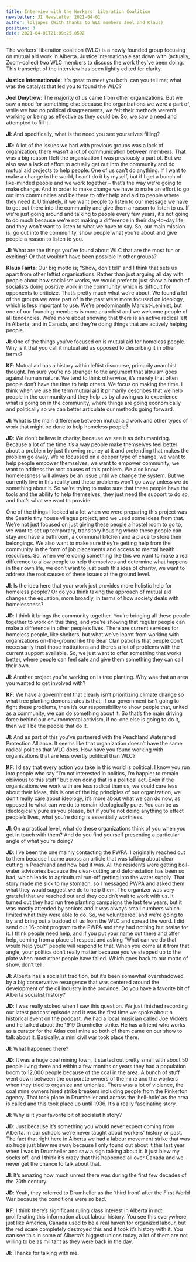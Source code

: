 ```yaml
---
title: Interview with the Workers' Liberation Coalition
newsletter: JI Newsletter 2021-04-01
author: loljapes (With thanks to WLC members Joel and Klaus)
position: 3
date: 2021-04-01T21:09:25.059Z
---
```


The workers' liberation coalition (WLC) is a newly founded group focusing on mutual aid work in Alberta. Justice internationale sat down with (actually, Zoom-called) two WLC members to discuss the work they've been doing. This transcript of the interview has been lightly edited for clarity.

**Justice Internationale**: It's great to meet you both, can you tell me; what was the catalyst that led you to found the WLC?

**Joel Dmytrow**: The majority of us came from other organizations. But we saw a need for something else because the organizations we were a part of, while we had no political disagreements, we felt their methods weren’t working or being as effective as they could be. So, we saw a need and attempted to fill it.

**JI**: And specifically, what is the need you see yourselves filling?

**JD**: A lot of the issues we had with previous groups was a lack of organization, there wasn’t a lot of communication between members. That was a big reason I left the organization I was previously a part of. But we also saw a lack of effort to actually get out into the community and do mutual aid projects to help people. One of us can’t do anything. If I want to make a change in the world, I can’t do it by myself, but if I get a bunch of like-minded people and we work together – that’s the way we’re going to make change. And in order to make change we have to make an effort to go out into communities and be there to offer help and aid to people where they need it. Ultimately, if we want people to listen to our message we have to get out there into the community and give them a reason to listen to us. If we’re just going around and talking to people every few years, it’s not going to do much because we’re not making a difference in their day-to-day life, and they won’t want to listen to what we have to say. So, our main mission is; go out into the community, show people what you’re about and give people a reason to listen to you.

**JI**: What are the things you’ve found about WLC that are the most fun or exciting? Or that wouldn’t have been possible in other groups?

**Klaus Fanta**: Our big motto is; “Show, don’t tell” and I think that sets us apart from other leftist organisations. Rather than just arguing all day with people about how socialism works, we would prefer to just show a bunch of socialists doing positive work in the community, which is difficult for opponents to criticize. That’s pretty much what we’re about. We found a lot of the groups we were part of in the past were more focused on ideology, which is less important to use. We’re predominantly Marxist-Leninist, but one of our founding members is more anarchist and we welcome people of all tendencies. We’re more about showing that there is an active radical left in Alberta, and in Canada, and they’re doing things that are actively helping people.

**JI**: One of the things you’ve focused on is mutual aid for homeless people. Why is it that you call it mutual aid as opposed to describing it in other terms?

**KF**: Mutual aid has a history within leftist discourse, primarily anarchist thought. I’m sure you’re no stranger to the argument that altruism goes against human nature. We tend to think otherwise, it’s merely that often people don’t have the time to help others. We focus on making the time. I think when we use the term mutual aid it primarily describes that we help people in the community and they help us by allowing us to experience what is going on in the community, where things are going economically and politically so we can better articulate our methods going forward.

**JI**: What is the main difference between mutual aid work and other types of work that might be done to help homeless people?

**JD**: We don’t believe in charity, because we see it as dehumanizing. Because a lot of the time it’s a way people make themselves feel better about a problem by just throwing money at it and pretending that makes the problem go away. We’re focussed on a deeper type of change, we want to help people empower themselves, we want to empower community, we want to address the root causes of this problem. We also know homelessness will always be an issue until we change the system. But we currently live in this reality and these problems won’t go away unless we do something about it. So we’re trying to make sure that these people have the tools and the ability to help themselves, they just need the support to do so, and that’s what we want to provide.

One of the things I looked at a lot when we were preparing this project was the Seattle tiny house villages project, and we used some ideas from that. We’re not just focused on just giving these people a hostel room to go to, we want to set up temporary, transitory housing where these people can stay and have a bathroom, a communal kitchen and a place to store their belongings. We also want to make sure they’re getting help from the community in the form of job placements and access to mental health resources. So, when we’re doing something like this we want to make a real difference to allow people to help themselves and determine what happens in their own life, we don’t want to just push this idea of charity, we want to address the root causes of these issues at the ground level.

**JI**: Is the idea here that your work just provides more holistic help for homeless people? Or do you think taking the approach of mutual aid changes the equation, more broadly, in terms of how society deals with homelessness?

**JD**: I think it brings the community together. You’re bringing all these people together to work on this thing, and you’re showing that regular people can make a difference in other people’s lives. There are current services for homeless people, like shelters, but what we’ve learnt from working with organizations on-the-ground like the Bear Clan patrol is that people don’t necessarily trust those institutions and there’s a lot of problems with the current support available. So, we just want to offer something that works better, where people can feel safe and give them something they can call their own.

**JI**: Another project you’re working on is tree planting. Why was that an area you wanted to get involved with?

**KF**: We have a government that clearly isn’t prioritizing climate change so what tree planting demonstrates is that, if our government isn’t going to fight these problems, then it’s our responsibility to show people that, united as a community, we can do something about it. So that’s the main driving force behind our environmental activism, if no-one else is going to do it, then we’ll be the people that do it.

**JI**: And as part of this you’ve partnered with the Peachland Watershed Protection Alliance. It seems like that organization doesn’t have the same radical politics that WLC does. How have you found working with organizations that are less overtly political than WLC?

**KF**: I’d say that every action you take in this world is political. I know you run into people who say “I’m not interested in politics, I’m happier to remain oblivious to this stuff” but even doing that is a political act. Even if the organizations we work with are less radical than us, we could care less about their ideas, this is one of the big principles of our organization, we don’t really care about ideology, it’s more about what we can do now, as opposed to what can we do to remain ideologically pure. You can be as ideologically pure as you please, but if you’re not doing anything to effect people’s lives, what you’re doing is essentially worthless.

**JI**: On a practical level, what do these organizations think of you when you get in touch with them? And do you find yourself presenting a particular angle of what you’re doing?

**JD**: I’ve been the one mainly contacting the PWPA. I originally reached out to them because I came across an article that was talking about clear cutting in Peachland and how bad it was. All the residents were getting boil-water advisories because the clear-cutting and deforestation has been so bad, which leads to agricultural run-off getting into the water supply. That story made me sick to my stomach, so I messaged PWPA and asked them what they would suggest we do to help them. The organizer was very grateful that we reached out and they couldn’t wait to work with us. It turned out they had run tree planting campaigns the last few years, but it was mostly attended by seniors and it was always small numbers which limited what they were able to do. So, we volunteered, and we’re going to try and bring out a busload of us from the WLC and spread the word. I did send our 16-point program to the PWPA and they had nothing but praise for it. I think people need help, and if you put your name out there and offer help, coming from a place of respect and asking “What can we do that would help you?” people will respond to that. When you come at it from that angle, your politics don’t really matter because you’ve stepped up to the plate when most other people have failed. Which goes back to our motto of show, don’t tell.

**JI**: Alberta has a socialist tradition, but it’s been somewhat overshadowed by a big conservative resurgence that was centered around the development of the oil industry in the province. Do you have a favorite bit of Alberta socialist history?

**JD**: I was really stoked when I saw this question. We just finished recording our latest podcast episode and it was the first time we spoke about a historical event on the podcast. We had a local musician called Joe Vickers and he talked about the 1919 Drumheller strike. He has a friend who works as a curator for the Atlas coal mine so both of them came on our show to talk about it. Basically, a mini civil war took place there.

**JI**: What happened there?

**JD**: It was a huge coal mining town, it started out pretty small with about 50 people living there and within a few months or years they had a population boom to 12,000 people because of the coal in the area. A bunch of stuff went down between the corporate owners of the mine and the workers when they tried to organize and unionize. There was a lot of violence, the coal mine owners hired strike breakers including people from the Pinkerton agency. That took place in Drumheller and across the ‘hell-hole’ as the area is called and this took place up until 1936. It’s a really fascinating story.

**JI**: Why is it your favorite bit of socialist history?

**JD**: Just because it’s something you would never expect coming from Alberta. In our schools we’re never taught about workers’ history or past. The fact that right here in Alberta we had a labour movement strike that was so huge just blew me away because I only found out about it this last year when I was in Drumheller and saw a sign talking about it. It just blew my socks off, and I think it’s crazy that this happened all over Canada and we never get the chance to talk about that.

**JI**: It’s amazing how much unrest there was during the first few decades of the 20th century.

**JD**: Yeah, they referred to Drumheller as the ‘third front’ after the First World War because the conditions were so bad.

**KF**: I think there’s significant ruling class interest in Alberta in not proliferating this information about labour history. You see this everywhere, just like America, Canada used to be a real haven for organized labour, but the red scare completely destroyed this and it took it’s history with it. You can see this in some of Alberta’s biggest unions today, a lot of them are not willing to be as militant as they were back in the day.

**JI**: Thanks for talking with me.
